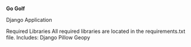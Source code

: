 <b>Go Golf</b>

Django Application

Required Libraries
  All required libraries are located in the requirements.txt file. 
  Includes: 
    Django
    Pillow
    Geopy
